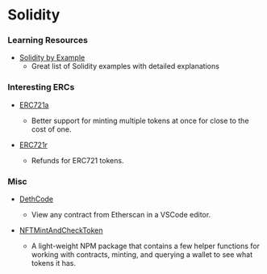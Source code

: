 # Solidity

### Learning Resources

- [Solidity by Example](https://solidity-by-example.org/)
  - Great list of Solidity examples with detailed explanations

### Interesting ERCs

- [ERC721a](https://www.erc721a.org/)

  - Better support for minting multiple tokens at once for close to the cost of one.

- [ERC721r](https://thedefiant.io/nfts-refunds-standard-erc721r/)
  - Refunds for ERC721 tokens.

### Misc

- [DethCode](https://github.com/dethcrypto/dethcode)

  - View any contract from Etherscan in a VSCode editor.

- [NFTMintAndCheckToken](https://www.npmjs.com/package/nod-nft-mint-and-check-token)
  - A light-weight NPM package that contains a few helper functions for working with contracts, minting, and querying a wallet to see what tokens it has.
